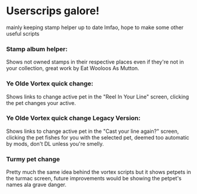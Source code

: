 # Userscrips galore! 

mainly keeping stamp helper up to date lmfao, hope to make some other useful scripts

### Stamp album helper:

Shows not owned stamps in their respective places even if they're not in your collection, great work by Eat Wooloos As Mutton.

### Ye Olde Vortex quick change:

Shows links to change active pet in the "Reel In Your Line" screen, clicking the pet changes your active.

### Ye Olde Vortex quick change Legacy Version:

Shows links to change active pet in the "Cast your line again?" screen, clicking the pet fishes for you with the selected pet, deemed too automatic by mods, don't DL unless you're smelly.

### Turmy pet change

Pretty much the same idea behind the vortex scripts but it shows petpets in the turmac screen, future improvements would be showing the petpet's names ala grave danger.
